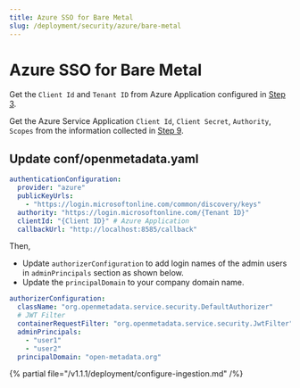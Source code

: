 ```yaml
---
title: Azure SSO for Bare Metal
slug: /deployment/security/azure/bare-metal
---
```


# Azure SSO for Bare Metal

Get the `Client Id` and `Tenant ID` from Azure Application configured in [Step 3](/deployment/security/azure#step-3-where-to-find-the-credentials).

Get the Azure Service Application `Client Id`, `Client Secret`, `Authority`, `Scopes` from the information collected in [Step 9](/deployment/security/azure#step-9-note-down-the-clientid-and-authority).

## Update conf/openmetadata.yaml

```yaml
authenticationConfiguration:
  provider: "azure"
  publicKeyUrls:
    - "https://login.microsoftonline.com/common/discovery/keys"
  authority: "https://login.microsoftonline.com/{Tenant ID}"
  clientId: "{Client ID}" # Azure Application
  callbackUrl: "http://localhost:8585/callback"
```

Then, 
- Update `authorizerConfiguration` to add login names of the admin users in `adminPrincipals` section as shown below.
- Update the `principalDomain` to your company domain name.

```yaml
authorizerConfiguration:
  className: "org.openmetadata.service.security.DefaultAuthorizer"
  # JWT Filter
  containerRequestFilter: "org.openmetadata.service.security.JwtFilter"
  adminPrincipals:
    - "user1"
    - "user2"
  principalDomain: "open-metadata.org"
```

{% partial file="/v1.1.1/deployment/configure-ingestion.md" /%}
